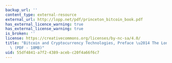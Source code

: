 ```yaml
---
backup_url: ''
content_type: external-resource
external_url: http://lopp.net/pdf/princeton_bitcoin_book.pdf
has_external_licence_warning: true
has_external_license_warning: true
is_broken: ''
license: https://creativecommons.org/licenses/by-nc-sa/4.0/
title: "Bitcoin and Cryptocurrency Technologies, Preface \u2014 The Long Road to Bitcoin\u2019\
  \ (PDF - 18MB)"
uid: 55df4841-a7f2-4389-aceb-c20f4a66f6c7
---
```

